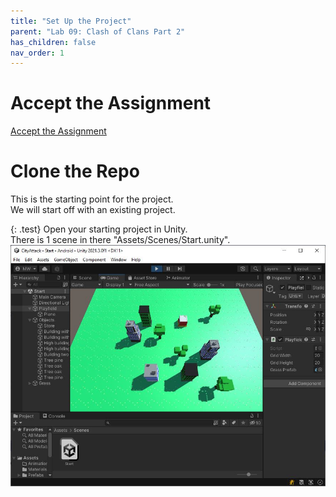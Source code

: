 ```yaml
---
title: "Set Up the Project"
parent: "Lab 09: Clash of Clans Part 2"
has_children: false
nav_order: 1
---
```


# Accept the Assignment
[Accept the Assignment](https://classroom.github.com/a/jn-QpMzX)

# Clone the Repo
This is the starting point for the project.\
We will start off with an existing project.

{: .test}
Open your starting project in Unity.\
There is 1 scene in there "Assets/Scenes/Start.unity".\
![Game Scene](images/lab09/start.jpg "Game Scene")
